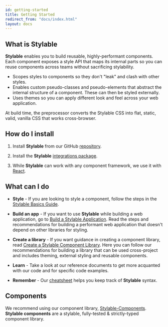 ```yaml
---
id: getting-started
title: Getting Started
redirect_from: "docs/index.html"
layout: docs
---
```


## What is Stylable

**Stylable** enables you to build reusable, highly-performant components. Each component exposes a style API that maps its internal parts so you can reuse components across teams without sacrificing stylability.

* Scopes styles to components so they don't "leak" and clash with other styles.
* Enables custom pseudo-classes and pseudo-elements that abstract the internal structure of a component. These can then be styled externally.
* Uses themes so you can apply different look and feel across your web application.

At build time, the preprocessor converts the Stylable CSS into flat, static, valid, vanilla CSS that works cross-browser.

## How do I install

1. Install **Stylable** from our GitHub [repository](https://github.com/wix/stylable).

2. Install the **Stylable** [integrations package](https://github.com/wix/stylable-integration).

3. While **Stylable** can work with any component framework, we use it with [React](https://facebook.github.io/react/docs/installation.html). 

## What can I do

* **Style** - If you are looking to style a component, follow the steps in the [Stylable Basics Guide](../docs/guides/components-basics.md).

* **Build an app** - If you want to use **Stylable** while building a web application, go to [Build a Stylable Application](../docs/guides/stylable-application.md). Read the steps and recommendations for building a performant web application that doesn't depend on other libraries for styling.

* **Create a library** - If you want guidance in creating a component library, read [Create a Stylable Component Library](../docs/guides/stylable-component-library.md). Here you can follow our recommendations for building a library that can be used cross-project and includes theming, external styling and reusable components.

* **Learn** - Take a look at our reference documents to get more acquanted with our code and for specific code examples.

* **Remember** - Our [cheatsheet](../docs/getting-started/cheatsheet.md) helps you keep track of **Stylable** syntax.


## Components

We recommend using our component library, [Stylable-Components](https://github.com/wix/stylable-components). **Stylable components** are a stylable, fully-tested & strictly-typed component library.